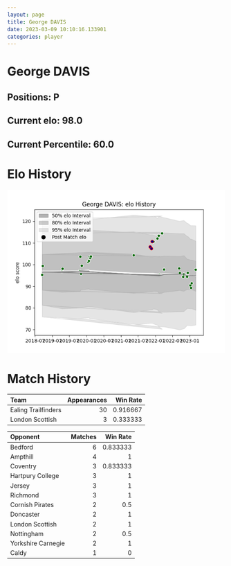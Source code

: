 ```yaml
---  
layout: page  
title: George DAVIS  
date: 2023-03-09 10:10:16.133901  
categories: player  
---
```

# George DAVIS

## Positions: P

## Current elo: 98.0

## Current Percentile: 60.0

# Elo History


![elo history](history_GeorgeDAVIS.png)
# Match History


| Team                |   Appearances |   Win Rate |
|:--------------------|--------------:|-----------:|
| Ealing Trailfinders |            30 |   0.916667 |
| London Scottish     |             3 |   0.333333 |

| Opponent           |   Matches |   Win Rate |
|:-------------------|----------:|-----------:|
| Bedford            |         6 |   0.833333 |
| Ampthill           |         4 |   1        |
| Coventry           |         3 |   0.833333 |
| Hartpury College   |         3 |   1        |
| Jersey             |         3 |   1        |
| Richmond           |         3 |   1        |
| Cornish Pirates    |         2 |   0.5      |
| Doncaster          |         2 |   1        |
| London Scottish    |         2 |   1        |
| Nottingham         |         2 |   0.5      |
| Yorkshire Carnegie |         2 |   1        |
| Caldy              |         1 |   0        |